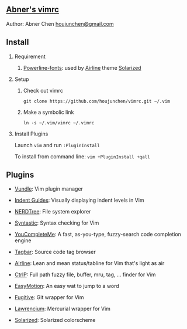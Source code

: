 ## [Abner's vimrc](https://github.com/houjunchen/vimrc)

Author: Abner Chen <houjunchen@gmail.com>

## Install

1. Requirement

    1. [Powerline-fonts]: used by [Airline] theme [Solarized]

2. Setup

    1. Check out vimrc

        ```
        git clone https://github.com/houjunchen/vimrc.git ~/.vim
        ```

    2. Make a symbolic link

        ```
        ln -s ~/.vim/vimrc ~/.vimrc
        ```

3. Install Plugins

    Launch `vim` and run `:PluginInstall`

    To install from command line: `vim +PluginInstall +qall`

## Plugins

* [Vundle]: Vim plugin manager

* [Indent Guides]: Visually displaying indent levels in Vim

* [NERDTree]: File system explorer

* [Syntastic]: Syntax checking for Vim

* [YouCompleteMe]: A fast, as-you-type, fuzzy-search code completion engine

* [Tagbar]: Source code tag browser

* [Airline]: Lean and mean status/tabline for Vim that's light as air

* [CtrlP]: Full path fuzzy file, buffer, mru, tag, ... finder for Vim

* [EasyMotion]: An easy wat to jump to a word

* [Fugitive]: Git wrapper for Vim

* [Lawrencium]: Mercurial wrapper for Vim

* [Solarized]: Solarized colorscheme

[Vim]:http://www.vim.org
[Git]:http://git-scm.com
[Vundle]:https://github.com/gmarik/Vundle.vim
[Powerline-Fonts]:https://github.com/Lokaltog/powerline-fonts
[Indent Guides]:https://github.com/nathanaelkane/vim-indent-guides
[NERDTree]:https://github.com/scrooloose/nerdtree
[Syntastic]:https://github.com/scrooloose/syntastic
[Tagbar]:https://github.com/majutsushi/tagbar
[Airline]:https://github.com/bling/vim-airline
[CtrlP]:https://github.com/kien/ctrlp.vim
[EasyMotion]:https://github.com/Lokaltog/vim-easymotion
[Fugitive]:https://github.com/tpope/vim-fugitive
[Lawrencium]:https://github.com/ludovicchabant/vim-lawrencium
[Solarized]:https://github.com/altercation/vim-colors-solarized
[YouCompleteMe]:https://github.com/Valloric/YouCompleteMe
